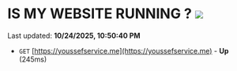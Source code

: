 # IS MY WEBSITE RUNNING ? [![](https://img.shields.io/static/v1?label=Sponsor&message=%E2%9D%A4&logo=GitHub&color=%23fe8e86)](https://github.com/sponsors/Youssef-Lehmam)

Last updated: **10/24/2025, 10:50:40 PM**

- `GET` [https://youssefservice.me](https://youssefservice.me) - **Up** (245ms)
